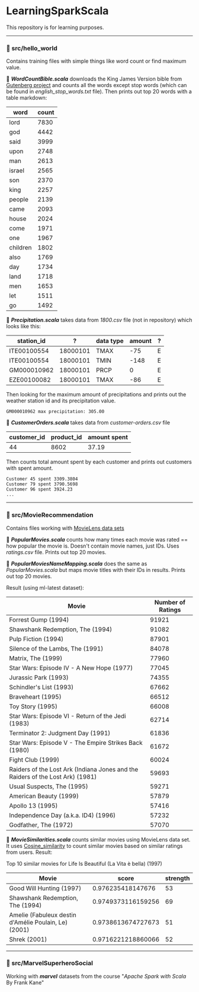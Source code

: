 # LearningSparkScala

This repository is for learning purposes.

----
### 📁 src/hello_world

Contains training files with simple things like word count or find maximum value.

  📄 *__WordCountBible.scala__* downloads the King James Version bible from [Gutenberg project](http://gutenberg.org) and counts all the words except stop words (which can be found in _english_stop_words.txt_ file). Then prints out top 20 words with a table markdown:
 
 | word | count |
|------|-------|
|lord | 7830|
|god | 4442|
|said | 3999|
|upon | 2748|
|man | 2613|
|israel | 2565|
|son | 2370|
|king | 2257|
|people | 2139|
|came | 2093|
|house | 2024|
|come | 1971|
|one | 1967|
|children | 1802|
|also | 1769|
|day | 1734|
|land | 1718|
|men | 1653|
|let | 1511|
|go | 1492|

📄 *__Precipitation.scala__* takes data from _1800.csv_ file (not in repository) which looks like this:

|station_id|?|data type|amount|?|
|---|---|---|---|---|
|ITE00100554|	18000101|	TMAX|	-75		|	E|	
|ITE00100554|	18000101|	TMIN|	-148	|		E|	
|GM000010962|	18000101|	PRCP|	0		|	E	|
|EZE00100082|	18000101|	TMAX|	-86|			E|	

Then looking for the maximum amount of precipitations and prints out the weather station id and its precipitation value.

```
GM000010962 max precipitation: 305.00
```

📄 *__CustomerOrders.scala__* takes data from _customer-orders.csv_ file 

|customer_id|product_id|amount spent|
|---|---|---|
|44|8602|37.19|

Then counts total amount spent by each customer and prints out customers with spent amount.

```
Customer 45 spent 3309.3804
Customer 79 spent 3790.5698
Customer 96 spent 3924.23
...
```

-----

### 📁 src/MovieRecommendation

Contains files working with [MovieLens data sets](https://grouplens.org/datasets/movielens/)

📄 *__PopularMovies.scala__* counts how many times each movie was rated == how popular the movie is. Doesn't contain movie names, just IDs. Uses _ratings.csv_ file.
Prints out top 20 movies.

📄 *__PopularMoviesNameMapping.scala__* does the same as _PopularMovies.scala_ but maps movie titles with their IDs in results.
Prints out top 20 movies.

Result (using ml-latest dataset):

|Movie|Number of Ratings|
|-----|-----------------|
|Forrest Gump (1994)|91921|
|Shawshank Redemption, The (1994)|91082|
|Pulp Fiction (1994)|87901|
|Silence of the Lambs, The (1991)|84078|
|Matrix, The (1999)|77960|
|Star Wars: Episode IV - A New Hope (1977)|77045|
|Jurassic Park (1993)|74355|
|Schindler's List (1993)|67662|
|Braveheart (1995)|66512|
|Toy Story (1995)|66008|
|Star Wars: Episode VI - Return of the Jedi (1983)|62714|
|Terminator 2: Judgment Day (1991)|61836|
|Star Wars: Episode V - The Empire Strikes Back (1980)|61672|
|Fight Club (1999)|60024|
|Raiders of the Lost Ark (Indiana Jones and the Raiders of the Lost Ark) (1981)|59693|
|Usual Suspects, The (1995)|59271|
|American Beauty (1999)|57879|
|Apollo 13 (1995)|57416|
|Independence Day (a.k.a. ID4) (1996)|57232|
|Godfather, The (1972)|57070|

📄 *__MovieSimilarities.scala__* counts similar movies using MovieLens data set. It uses [Cosine_similarity](https://en.wikipedia.org/wiki/Cosine_similarity) to count similar movies based on similar ratings from users.
Result:

Top 10 similar movies for Life Is Beautiful (La Vita è bella) (1997)

|Movie|score|strength|
|-----|-----|--------|
|Good Will Hunting (1997)|0.976235418147676|53|
|Shawshank Redemption, The (1994)|0.9749373116159256|69|
|Amelie (Fabuleux destin d'Amélie Poulain, Le) (2001)|0.9738613674727673|51|
|Shrek (2001)|0.9716221218860066|52|

-----

### 📁 src/MarvelSuperheroSocial

Working with _**marvel**_ datasets from the course "_Apache Spark with Scala_ By Frank Kane"

